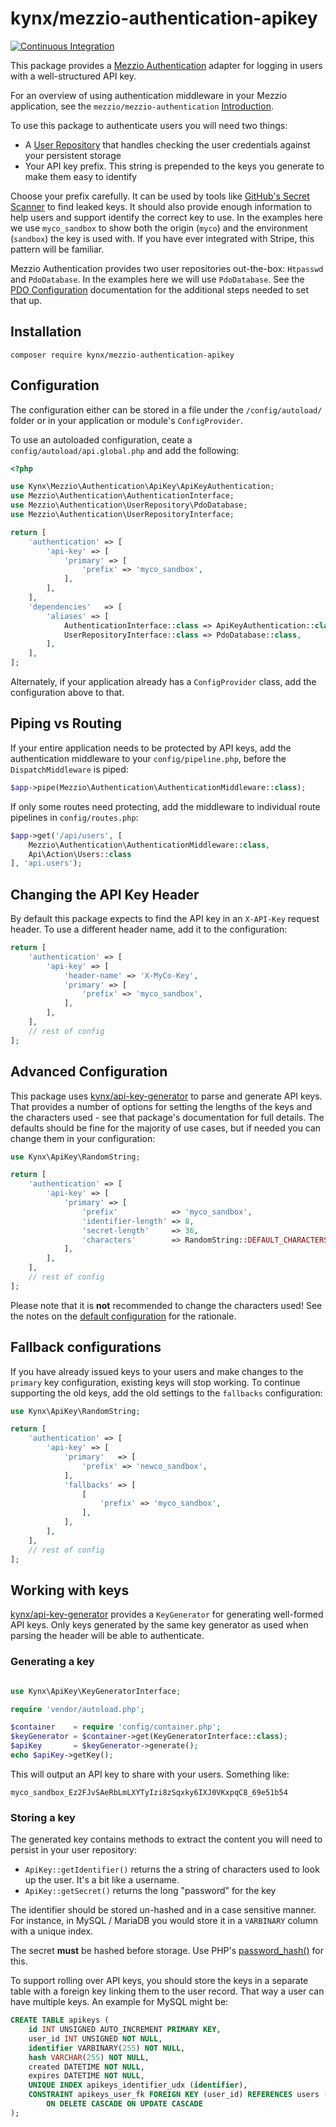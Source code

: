 # kynx/mezzio-authentication-apikey

[![Continuous Integration](https://github.com/kynx/mezzo-authentication-apikey/actions/workflows/continuous-integration.yml/badge.svg)](https://github.com/kynx/mezzo-authentication-apikey/actions/workflows/continuous-integration.yml)

This package provides a [Mezzio Authentication] adapter for logging in users with a well-structured API key.

For an overview of using authentication middleware in your Mezzio application, see the `mezzio/mezzio-authentication`
[Introduction].

To use this package to authenticate users you will need two things:

* A [User Repository] that handles checking the user credentials against your persistent storage
* Your API key prefix. This string is prepended to the keys you generate to make them easy to identify

Choose your prefix carefully. It can be used by tools like [GitHub's Secret Scanner] to find leaked keys. It should also
provide enough information to help users and support identify the correct key to use. In the examples here we use
`myco_sandbox` to show both the origin (`myco`) and the environment (`sandbox`) the key is used with. If you have ever
integrated with Stripe, this pattern will be familiar.

Mezzio Authentication provides two user repositories out-the-box: `Htpasswd` and `PdoDatabase`. In the examples here we
will use `PdoDatabase`. See the [PDO Configuration] documentation for the additional steps needed to set that up.

## Installation

```commandline
composer require kynx/mezzio-authentication-apikey
```

## Configuration

The configuration either can be stored in a file under the `/config/autoload/` folder or in your application or module's
`ConfigProvider`.

To use an autoloaded configuration, ceate a `config/autoload/api.global.php` and add the following:

```php
<?php

use Kynx\Mezzio\Authentication\ApiKey\ApiKeyAuthentication;
use Mezzio\Authentication\AuthenticationInterface;
use Mezzio\Authentication\UserRepository\PdoDatabase;
use Mezzio\Authentication\UserRepositoryInterface;

return [
    'authentication' => [
        'api-key' => [
            'primary' => [
                'prefix' => 'myco_sandbox',
            ],
        ],
    ],
    'dependencies'   => [
        'aliases' => [
            AuthenticationInterface::class => ApiKeyAuthentication::class,
            UserRepositoryInterface::class => PdoDatabase::class,
        ],
    ],
];
```

Alternately, if your application already has a `ConfigProvider` class, add the configuration above to that.

## Piping vs Routing

If your entire application needs to be protected by API keys, add the authentication middleware to your
`config/pipeline.php`, before the `DispatchMiddleware` is piped:

```php
$app->pipe(Mezzio\Authentication\AuthenticationMiddleware::class);
```

If only some routes need protecting, add the middleware to individual route pipelines in `config/routes.php`:

```php
$app->get('/api/users', [
    Mezzio\Authentication\AuthenticationMiddleware::class,
    Api\Action\Users::class
], 'api.users');
```

## Changing the API Key Header

By default this package expects to find the API key in an `X-API-Key` request header. To use a different header name,
add it to the configuration:

```php
return [
    'authentication' => [
        'api-key' => [
            'header-name' => 'X-MyCo-Key',
            'primary' => [
                'prefix' => 'myco_sandbox',
            ],
        ],
    ],
    // rest of config
];
```

## Advanced Configuration

This package uses [kynx/api-key-generator] to parse and generate API keys. That provides a number of options for setting
the lengths of the keys and the characters used - see that package's documentation for full details. The defaults should
be fine for the majority of use cases, but if needed you can change them in your configuration:

```php
use Kynx\ApiKey\RandomString;

return [
    'authentication' => [
        'api-key' => [
            'primary' => [
                'prefix'            => 'myco_sandbox',
                'identifier-length' => 8,
                'secret-length'     => 36,
                'characters'        => RandomString::DEFAULT_CHARACTERS,
            ],
        ],
    ],
    // rest of config
];
```

Please note that it is **not** recommended to change the characters used! See the notes on the [default configuration]
for the rationale.

## Fallback configurations

If you have already issued keys to your users and make changes to the `primary` key configuration, existing keys will
stop working. To continue supporting the old keys, add the old settings to the `fallbacks` configuration:

```php
use Kynx\ApiKey\RandomString;

return [
    'authentication' => [
        'api-key' => [
            'primary'   => [
                'prefix' => 'newco_sandbox',
            ],
            'fallbacks' => [
                [
                    'prefix' => 'myco_sandbox',
                ],
            ],
        ],
    ],
    // rest of config
];
```

## Working with keys

[kynx/api-key-generator] provides a `KeyGenerator` for generating well-formed API keys. Only keys generated by the same
key generator as used when parsing the header will be able to authenticate.

### Generating a key

```php

use Kynx\ApiKey\KeyGeneratorInterface;

require 'vendor/autoload.php';

$container    = require 'config/container.php';
$keyGenerator = $container->get(KeyGeneratorInterface::class);
$apiKey       = $keyGenerator->generate(); 
echo $apiKey->getKey();
```

This will output an API key to share with your users. Something like:

```text
myco_sandbox_Ez2FJvSAeRbLmLXYTyIzi8zSqxky6IXJ0VKxpqC8_69e51b54
```

### Storing a key

The generated key contains methods to extract the content you will need to persist in your user repository:

* `ApiKey::getIdentifier()` returns the a string of characters used to look up the user. It's a bit like a
  username.
* `ApiKey::getSecret()` returns the long "password" for the key

The identifier should be stored un-hashed and in a case sensitive manner. For instance, in MySQL / MariaDB you would
store it in a `VARBINARY` column with a unique index.

The secret **must** be hashed before storage. Use PHP's [password_hash()] for this.

To support rolling over API keys, you should store the keys in a separate table with a foreign key linking them to the
user record. That way a user can have multiple keys. An example for MySQL might be:

```sql
CREATE TABLE apikeys (
    id INT UNSIGNED AUTO_INCREMENT PRIMARY KEY,
    user_id INT UNSIGNED NOT NULL,
    identifier VARBINARY(255) NOT NULL,
    hash VARCHAR(255) NOT NULL,
    created DATETIME NOT NULL,
    expires DATETIME NOT NULL,
    UNIQUE INDEX apikeys_identifier_udx (identifier),
    CONSTRAINT apikeys_user_fk FOREIGN KEY (user_id) REFERENCES users (id)
        ON DELETE CASCADE ON UPDATE CASCADE 
);
```

[Mezzio Authentication]: https://docs.mezzio.dev/mezzio-authentication/
[Introduction]: https://docs.mezzio.dev/mezzio-authentication/v1/intro/
[User Repository]: https://docs.mezzio.dev/mezzio-authentication/v1/user-repository/
[GitHub's Secret Scanner]: https://docs.github.com/en/code-security/secret-scanning/about-secret-scanning
[PDO Configuration]: https://docs.mezzio.dev/mezzio-authentication/v1/user-repository/#pdo-configuration
[kynx/api-key-generator]: https://github.com/kynx/api-key-generator
[default configuration]: https://github.com/kynx/api-key-generator#defaults
[password_hash()]: https://www.php.net/password_hash
